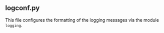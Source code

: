 logconf.py
----------

This file configures the formatting of the logging messages via the module `logging`.
